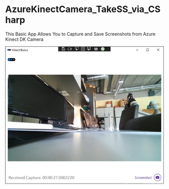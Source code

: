 # AzureKinectCamera_TakeSS_via_CSharp
This Basic App Allows You to Capture and Save Screenshots from Azure Kinect DK Camera

![Screenshot](Images\app_appearance.png)